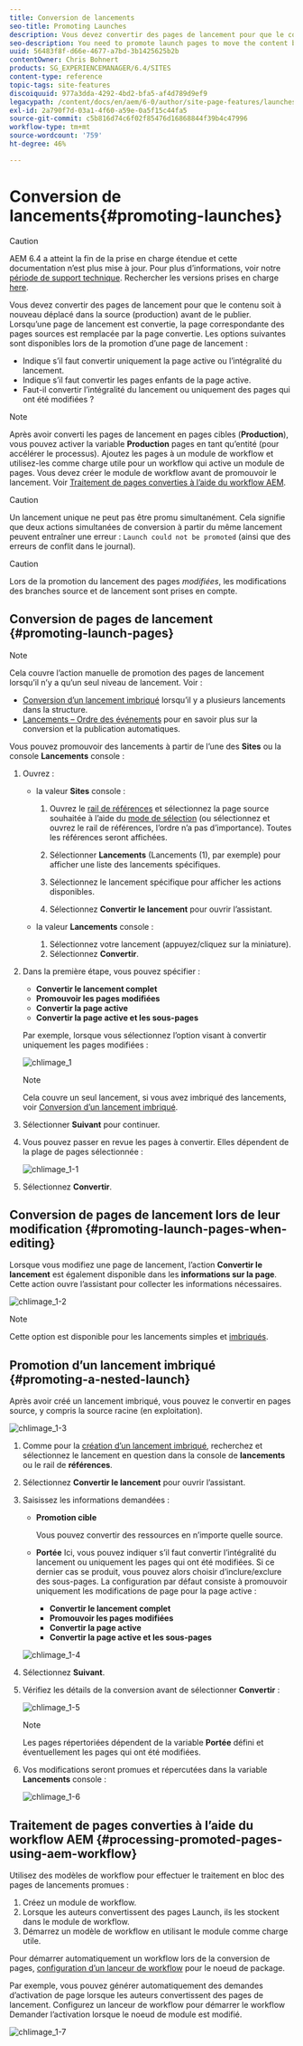 ```yaml
---
title: Conversion de lancements
seo-title: Promoting Launches
description: Vous devez convertir des pages de lancement pour que le contenu soit à nouveau déplacé dans la source (production) avant de le publier.
seo-description: You need to promote launch pages to move the content back into the source (production) before publishing.
uuid: 56483f8f-d66e-4677-a7bd-3b1425625b2b
contentOwner: Chris Bohnert
products: SG_EXPERIENCEMANAGER/6.4/SITES
content-type: reference
topic-tags: site-features
discoiquuid: 977a3dda-4292-4bd2-bfa5-af4d789d9ef9
legacypath: /content/docs/en/aem/6-0/author/site-page-features/launches
exl-id: 2a790f7d-03a1-4f60-a59e-0a5f15c44fa5
source-git-commit: c5b816d74c6f02f85476d16868844f39b4c47996
workflow-type: tm+mt
source-wordcount: '759'
ht-degree: 46%

---
```


# Conversion de lancements{#promoting-launches}

>[!CAUTION]
>
>AEM 6.4 a atteint la fin de la prise en charge étendue et cette documentation n’est plus mise à jour. Pour plus d’informations, voir notre [période de support technique](https://helpx.adobe.com/fr/support/programs/eol-matrix.html). Rechercher les versions prises en charge [here](https://experienceleague.adobe.com/docs/?lang=fr).

Vous devez convertir des pages de lancement pour que le contenu soit à nouveau déplacé dans la source (production) avant de le publier. Lorsqu’une page de lancement est convertie, la page correspondante des pages sources est remplacée par la page convertie. Les options suivantes sont disponibles lors de la promotion d’une page de lancement :

* Indique s’il faut convertir uniquement la page active ou l’intégralité du lancement.
* Indique s’il faut convertir les pages enfants de la page active.
* Faut-il convertir l’intégralité du lancement ou uniquement des pages qui ont été modifiées ?

>[!NOTE]
>
>Après avoir converti les pages de lancement en pages cibles (**Production**), vous pouvez activer la variable **Production** pages en tant qu’entité (pour accélérer le processus). Ajoutez les pages à un module de workflow et utilisez-les comme charge utile pour un workflow qui active un module de pages. Vous devez créer le module de workflow avant de promouvoir le lancement. Voir [Traitement de pages converties à l’aide du workflow AEM](#processing-promoted-pages-using-aem-workflow).

>[!CAUTION]
>
>Un lancement unique ne peut pas être promu simultanément. Cela signifie que deux actions simultanées de conversion à partir du même lancement peuvent entraîner une erreur : `Launch could not be promoted` (ainsi que des erreurs de conflit dans le journal).

>[!CAUTION]
>
>Lors de la promotion du lancement des pages *modifiées*, les modifications des branches source et de lancement sont prises en compte.

## Conversion de pages de lancement {#promoting-launch-pages}

>[!NOTE]
>
>Cela couvre l’action manuelle de promotion des pages de lancement lorsqu’il n’y a qu’un seul niveau de lancement. Voir :
>
>* [Conversion d’un lancement imbriqué](#promoting-a-nested-launch) lorsqu’il y a plusieurs lancements dans la structure.
>* [Lancements – Ordre des événements](/help/sites-authoring/launches.md#launches-the-order-of-events) pour en savoir plus sur la conversion et la publication automatiques.
>


Vous pouvez promouvoir des lancements à partir de l’une des **Sites** ou la console **Lancements** console :

1. Ouvrez :

   * la valeur **Sites** console :

      1. Ouvrez le [rail de références](/help/sites-authoring/author-environment-tools.md#references) et sélectionnez la page source souhaitée à l’aide du [mode de sélection](/help/sites-authoring/basic-handling.md) (ou sélectionnez et ouvrez le rail de références, l’ordre n’a pas d’importance). Toutes les références seront affichées.

      1. Sélectionner **Lancements** (Lancements (1), par exemple) pour afficher une liste des lancements spécifiques.
      1. Sélectionnez le lancement spécifique pour afficher les actions disponibles.
      1. Sélectionnez **Convertir le lancement** pour ouvrir l’assistant.
   * la valeur **Lancements** console :

      1. Sélectionnez votre lancement (appuyez/cliquez sur la miniature).
      1. Sélectionnez **Convertir**.


1. Dans la première étape, vous pouvez spécifier :

   * **Convertir le lancement complet**
   * **Promouvoir les pages modifiées**
   * **Convertir la page active**
   * **Convertir la page active et les sous-pages**

   Par exemple, lorsque vous sélectionnez l’option visant à convertir uniquement les pages modifiées :

   ![chlimage_1](assets/chlimage_1.png)

   >[!NOTE]
   >
   >Cela couvre un seul lancement, si vous avez imbriqué des lancements, voir [Conversion d’un lancement imbriqué](#promoting-a-nested-launch).

1. Sélectionner **Suivant** pour continuer.
1. Vous pouvez passer en revue les pages à convertir. Elles dépendent de la plage de pages sélectionnée :

   ![chlimage_1-1](assets/chlimage_1-1.png)

1. Sélectionnez **Convertir**.

## Conversion de pages de lancement lors de leur modification {#promoting-launch-pages-when-editing}

Lorsque vous modifiez une page de lancement, l’action **Convertir le lancement** est également disponible dans les **informations sur la page**. Cette action ouvre l’assistant pour collecter les informations nécessaires.

![chlimage_1-2](assets/chlimage_1-2.png)

>[!NOTE]
>
>Cette option est disponible pour les lancements simples et [imbriqués](#promoting-a-nested-launch).

## Promotion d’un lancement imbriqué {#promoting-a-nested-launch}

Après avoir créé un lancement imbriqué, vous pouvez le convertir en pages source, y compris la source racine (en exploitation).

![chlimage_1-3](assets/chlimage_1-3.png)

1. Comme pour la [création d’un lancement imbriqué](/help/sites-authoring/launches-creating.md#creating-a-nested-launch), recherchez et sélectionnez le lancement en question dans la console de **lancements** ou le rail de **références**.
1. Sélectionnez **Convertir le lancement** pour ouvrir l’assistant.

1. Saisissez les informations demandées :

   * **Promotion cible**

      Vous pouvez convertir des ressources en n’importe quelle source.

   * **Portée**
Ici, vous pouvez indiquer s’il faut convertir l’intégralité du lancement ou uniquement les pages qui ont été modifiées. Si ce dernier cas se produit, vous pouvez alors choisir d’inclure/exclure des sous-pages. La configuration par défaut consiste à promouvoir uniquement les modifications de page pour la page active :

      * **Convertir le lancement complet**
      * **Promouvoir les pages modifiées**
      * **Convertir la page active**
      * **Convertir la page active et les sous-pages**

   ![chlimage_1-4](assets/chlimage_1-4.png)

1. Sélectionnez **Suivant**.
1. Vérifiez les détails de la conversion avant de sélectionner **Convertir** :

   ![chlimage_1-5](assets/chlimage_1-5.png)

   >[!NOTE]
   >
   >Les pages répertoriées dépendent de la variable **Portée** défini et éventuellement les pages qui ont été modifiées.

1. Vos modifications seront promues et répercutées dans la variable **Lancements** console :

   ![chlimage_1-6](assets/chlimage_1-6.png)

## Traitement de pages converties à l’aide du workflow AEM {#processing-promoted-pages-using-aem-workflow}

Utilisez des modèles de workflow pour effectuer le traitement en bloc des pages de lancements promues :

1. Créez un module de workflow.
1. Lorsque les auteurs convertissent des pages Launch, ils les stockent dans le module de workflow.
1. Démarrez un modèle de workflow en utilisant le module comme charge utile.

Pour démarrer automatiquement un workflow lors de la conversion de pages, [configuration d’un lanceur de workflow](/help/sites-administering/workflows-starting.md#workflows-launchers) pour le noeud de package.

Par exemple, vous pouvez générer automatiquement des demandes d’activation de page lorsque les auteurs convertissent des pages de lancement. Configurez un lanceur de workflow pour démarrer le workflow Demander l’activation lorsque le noeud de module est modifié.

![chlimage_1-7](assets/chlimage_1-7.png)

